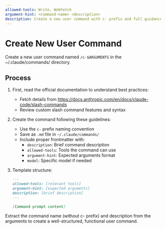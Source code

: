```yaml
---
allowed-tools: Write, WebFetch
argument-hint: <command-name> <description>
description: Create a new user command with c- prefix and full guidance
---
```


# Create New User Command

Create a new user command named `/c-$ARGUMENTS` in the ~/.claude/commands/ directory.

## Process

1. First, read the official documentation to understand best practices:
   - Fetch details from <https://docs.anthropic.com/en/docs/claude-code/slash-commands>
   - Review custom slash command features and syntax

2. Create the command following these guidelines:
   - Use the `c-` prefix naming convention
   - Save as `.md` file in `~/.claude/commands/`
   - Include proper frontmatter with:
     - `description`: Brief command description
     - `allowed-tools`: Tools the command can use
     - `argument-hint`: Expected arguments format
     - `model`: Specific model if needed

3. Template structure:

   ```markdown
   ---
   allowed-tools: [relevant tools]
   argument-hint: [expected arguments]
   description: [brief description]
   ---

   [Command prompt content]
   ```

Extract the command name (without c- prefix) and description from the arguments to create a well-structured, functional user command.
